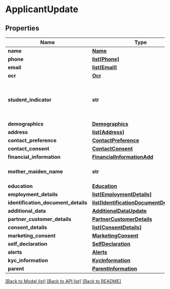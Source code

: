 # ApplicantUpdate

## Properties
Name | Type | Description | Notes
------------ | ------------- | ------------- | -------------
**name** | [**Name**](Name.md) |  | [optional] 
**phone** | [**list[Phone]**](Phone.md) |  | [optional] 
**email** | [**list[Email]**](Email.md) |  | [optional] 
**ocr** | [**Ocr**](Ocr.md) |  | [optional] 
**student_indicator** | **str** | Indicates if the applicant is a student.Valid values are Yes or No | [optional] 
**demographics** | [**Demographics**](Demographics.md) |  | [optional] 
**address** | [**list[Address]**](Address.md) |  | [optional] 
**contact_preference** | [**ContactPreference**](ContactPreference.md) |  | [optional] 
**contact_consent** | [**ContactConsent**](ContactConsent.md) |  | [optional] 
**financial_information** | [**FinancialInformationAdd**](FinancialInformationAdd.md) |  | [optional] 
**mother_maiden_name** | **str** | Mother&#x27;s maiden name | [optional] 
**education** | [**Education**](Education.md) |  | [optional] 
**employment_details** | [**list[EmploymentDetails]**](EmploymentDetails.md) |  | [optional] 
**identification_document_details** | [**list[IdentificationDocumentDetailsAdd]**](IdentificationDocumentDetailsAdd.md) |  | [optional] 
**additional_data** | [**AdditionalDataUpdate**](AdditionalDataUpdate.md) |  | [optional] 
**partner_customer_details** | [**PartnerCustomerDetails**](PartnerCustomerDetails.md) |  | [optional] 
**consent_details** | [**list[ConsentDetails]**](ConsentDetails.md) |  | [optional] 
**marketing_consent** | [**MarketingConsent**](MarketingConsent.md) |  | [optional] 
**self_declaration** | [**SelfDeclaration**](SelfDeclaration.md) |  | [optional] 
**alerts** | [**Alerts**](Alerts.md) |  | [optional] 
**kyc_information** | [**KycInformation**](KycInformation.md) |  | [optional] 
**parent** | [**ParentInformation**](ParentInformation.md) |  | [optional] 

[[Back to Model list]](../README.md#documentation-for-models) [[Back to API list]](../README.md#documentation-for-api-endpoints) [[Back to README]](../README.md)

